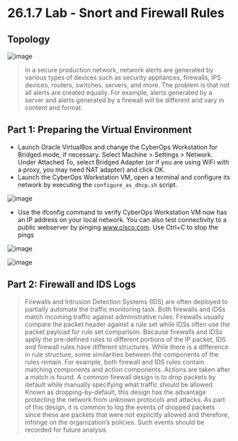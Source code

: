 # 26.1.7 Lab - Snort and Firewall Rules

## Topology 

![image](https://github.com/tousif13/CISCO_CyberOps/assets/33444140/fe9801c6-2bbf-408e-ac8d-5053d7d727cc)

> In a secure production network, network alerts are generated by various types of devices such as security 
appliances, firewalls, IPS devices, routers, switches, servers, and more. The problem is that not all alerts are 
created equally. For example, alerts generated by a server and alerts generated by a firewall will be different 
and vary in content and format.

## Part 1: Preparing the Virtual Environment

* Launch Oracle VirtualBox and change the CyberOps Workstation for Bridged mode, if necessary. Select Machine > Settings > Network. Under Attached To, select Bridged Adapter (or if you are using WiFi with a proxy, you may need NAT adapter) and click OK.
* Launch the CyberOps Workstation VM, open a terminal and configure its network by executing the `configure_as_dhcp.sh` script.

![image](https://github.com/tousif13/CISCO_CyberOps/assets/33444140/89bf5682-636c-4928-ac60-8af478a02382)

* Use the ifconfig command to verify CyberOps Workstation VM now has an IP address on your local network. You can also test connectivity to a public webserver by pinging www.cisco.com. Use Ctrl+C to stop the pings

![image](https://github.com/tousif13/CISCO_CyberOps/assets/33444140/3c74abf0-e9fe-477d-a86e-23ec5c982613)

![image](https://github.com/tousif13/CISCO_CyberOps/assets/33444140/0399e46e-8e0d-4524-8b0f-86a5b0d6b269)

## Part 2: Firewall and IDS Logs

> Firewalls and Intrusion Detection Systems (IDS) are often deployed to partially automate the traffic monitoring 
task. Both firewalls and IDSs match incoming traffic against administrative rules. Firewalls usually compare 
the packet header against a rule set while IDSs often use the packet payload for rule set comparison. 
Because firewalls and IDSs apply the pre-defined rules to different portions of the IP packet, IDS and firewall 
rules have different structures.
While there is a difference in rule structure, some similarities between the components of the rules remain. 
For example, both firewall and IDS rules contain matching components and action components. Actions are 
taken after a match is found.
A common firewall design is to drop packets by default while manually specifying what traffic should be 
allowed. Known as dropping-by-default, this design has the advantage protecting the network from unknown 
protocols and attacks. As part of this design, it is common to log the events of dropped packets since these
are packets that were not explicitly allowed and therefore, infringe on the organization’s policies. Such events 
should be recorded for future analysis

